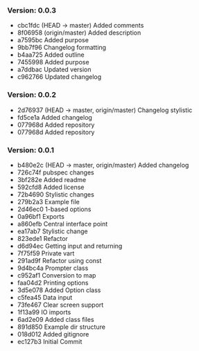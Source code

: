 ### Version: 0.0.3
- cbc1fdc (HEAD -> master) Added comments  
- 8f06958 (origin/master) Added description
- a7595bc Added purpose
- 9bb7f96 Changelog formatting
- b4aa725 Added outline
- 7455998 Added purpose
- a7ddbac Updated version
- c962766 Updated changelog

### Version: 0.0.2
- 2d76937 (HEAD -> master, origin/master) Changelog stylistic
- fd5ce1a Added changelog
- 077968d Added repository
- 077968d Added repository

### Version: 0.0.1
- b480e2c (HEAD -> master, origin/master) Added changelog
- 726c74f pubspec changes
- 3bf282e Added readme
- 592cfd8 Added license
- 72b4690 Stylistic changes
- 279b2a3 Example file
- 2d46ec0 1-based options
- 0a96bf1 Exports
- a860efb Central interface point
- ea17ab7 Stylistic change
- 823ede1 Refactor
- d6d94ec Getting input and returning
- 7f75f59 Private vart
- 291ad9f Refactor using const
- 9d4bc4a Prompter class
- c952af1 Conversion to map
- faa04d2 Printing options
- 3d5e078 Added Option class
- c5fea45 Data input
- 73fe467 Clear screen support
- 1f13a99 IO imports
- 6ad2e09 Added class files
- 891d850 Example dir structure
- 018d012 Added gitignore
- ec127b3 Initial Commit
